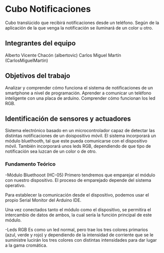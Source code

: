 # Cubo Notificaciones

Cubo translúcido que recibirá notificaciones desde un teléfono. Según de la aplicación de la que venga la notificación se iluminará de un color u otro.

## Integrantes del equipo

Alberto Vicente Chacón (albertovic) 
Carlos Miguel Martín (CarlosMiguelMartin)

## Objetivos del trabajo

Analizar y comprender cómo funciona el sistema de notificaciones de un smartphone a nivel de programación. 
Aprender a comunicar un teléfono inteligente con una placa de arduino. 
Comprender cómo funcionan los led RGB.
 
 ## Identificación de sensores y actuadores
 
 Sistema electrónico basado en un microcontrolador capaz de detectar las distintas notificaciones de un doispositivo móvil. El sistema incorporará un módulo bluethooth, tal que este pueda comunicarse con el dispositivo móvil. También incorporará unos leds RGB, dependiendo de que tipo de notificación sea luzcan de un color o de otro.
 
 ### Fundamento Teórico

-Módulo Bluethooot (HC-05)
 Primero tendremos que emparejar el módulo con nuestro dispositivo. El proceso de emparejado depende del sistema operativo.

Para establecer la comunicación desde el dispositivo, podemos usar el propio Serial Monitor del Arduino IDE.

Una vez conectados tanto el módulo como el dispositivo, se permitira el intercambio de datos de ambos, la cual sería la función principal de este módulo.

-Leds RGB
Es como un led normal, pero trae los tres colores primarios (azul, verde y rojo) y dependiendo de la intensidad de corriente que se le suministre lucirán los tres colores con distintas intensidades para dar lugar a la gama cromática.
